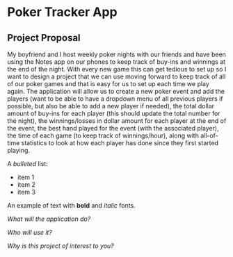 # Poker Tracker App

## Project Proposal

My boyfriend and I host weekly poker nights with our friends and have been using the Notes app on our phones
to keep track of buy-ins and winnings at the end of the night. With every new game this can get tedious to set
up so I want to design a project that we can use moving forward to keep track of all of our poker games and that
is easy for us to set up each time we play again. The application will allow us to create a new poker event and
add the players (want to be able to have a dropdown menu of all previous players if possible, but also be able
to add a new player if needed), the total dollar amount of buy-ins for each player (this should update the total
number for the night), the winnings/losses in dollar amount for each player at the end of the event, the best 
hand played for the event (with the associated player), the time of each game (to keep track of winnings/hour), 
along with all-of-time statistics to look at how each player has done since they first started playing.

A *bulleted* list:
- item 1
- item 2
- item 3

An example of text with **bold** and *italic* fonts.  

*What will the application do?*


*Who will use it?*


*Why is this project of interest to you?*

